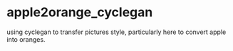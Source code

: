 # apple2orange_cyclegan
using cyclegan to transfer pictures style, particularly here to convert apple into oranges.
